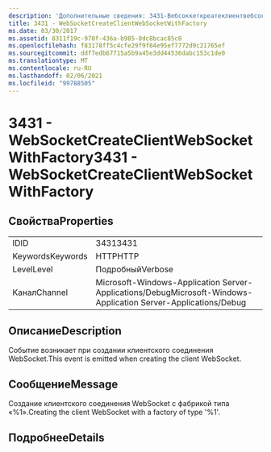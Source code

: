 ```yaml
---
description: 'Дополнительные сведения: 3431-Вебсоккеткреатеклиентвебсоккетвисфактори'
title: 3431 - WebSocketCreateClientWebSocketWithFactory
ms.date: 03/30/2017
ms.assetid: 8311f19c-970f-436a-b985-0dc8bcac85c0
ms.openlocfilehash: f83178ff5c4cfe29f9f84e95ef7772d9c21765ef
ms.sourcegitcommit: ddf7edb67715a5b9a45e3dd44536dabc153c1de0
ms.translationtype: MT
ms.contentlocale: ru-RU
ms.lasthandoff: 02/06/2021
ms.locfileid: "99788505"
---
```

# <a name="3431---websocketcreateclientwebsocketwithfactory"></a><span data-ttu-id="62a14-103">3431 - WebSocketCreateClientWebSocketWithFactory</span><span class="sxs-lookup"><span data-stu-id="62a14-103">3431 - WebSocketCreateClientWebSocketWithFactory</span></span>

## <a name="properties"></a><span data-ttu-id="62a14-104">Свойства</span><span class="sxs-lookup"><span data-stu-id="62a14-104">Properties</span></span>  
  
|||  
|-|-|  
|<span data-ttu-id="62a14-105">ID</span><span class="sxs-lookup"><span data-stu-id="62a14-105">ID</span></span>|<span data-ttu-id="62a14-106">3431</span><span class="sxs-lookup"><span data-stu-id="62a14-106">3431</span></span>|  
|<span data-ttu-id="62a14-107">Keywords</span><span class="sxs-lookup"><span data-stu-id="62a14-107">Keywords</span></span>|<span data-ttu-id="62a14-108">HTTP</span><span class="sxs-lookup"><span data-stu-id="62a14-108">HTTP</span></span>|  
|<span data-ttu-id="62a14-109">Level</span><span class="sxs-lookup"><span data-stu-id="62a14-109">Level</span></span>|<span data-ttu-id="62a14-110">Подробный</span><span class="sxs-lookup"><span data-stu-id="62a14-110">Verbose</span></span>|  
|<span data-ttu-id="62a14-111">Канал</span><span class="sxs-lookup"><span data-stu-id="62a14-111">Channel</span></span>|<span data-ttu-id="62a14-112">Microsoft-Windows-Application Server-Applications/Debug</span><span class="sxs-lookup"><span data-stu-id="62a14-112">Microsoft-Windows-Application Server-Applications/Debug</span></span>|  
  
## <a name="description"></a><span data-ttu-id="62a14-113">Описание</span><span class="sxs-lookup"><span data-stu-id="62a14-113">Description</span></span>  

 <span data-ttu-id="62a14-114">Событие возникает при создании клиентского соединения WebSocket.</span><span class="sxs-lookup"><span data-stu-id="62a14-114">This event is emitted when creating the client WebSocket.</span></span>  
  
## <a name="message"></a><span data-ttu-id="62a14-115">Сообщение</span><span class="sxs-lookup"><span data-stu-id="62a14-115">Message</span></span>  

 <span data-ttu-id="62a14-116">Создание клиентского соединения WebSocket с фабрикой типа «%1».</span><span class="sxs-lookup"><span data-stu-id="62a14-116">Creating the client WebSocket with a factory of type '%1'.</span></span>  
  
## <a name="details"></a><span data-ttu-id="62a14-117">Подробнее</span><span class="sxs-lookup"><span data-stu-id="62a14-117">Details</span></span>
